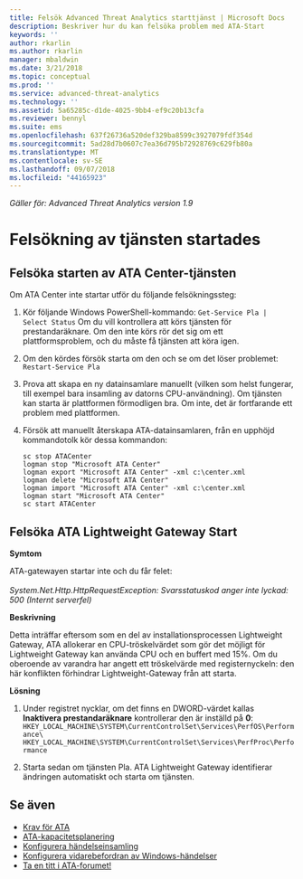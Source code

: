 ```yaml
---
title: Felsök Advanced Threat Analytics starttjänst | Microsoft Docs
description: Beskriver hur du kan felsöka problem med ATA-Start
keywords: ''
author: rkarlin
ms.author: rkarlin
manager: mbaldwin
ms.date: 3/21/2018
ms.topic: conceptual
ms.prod: ''
ms.service: advanced-threat-analytics
ms.technology: ''
ms.assetid: 5a65285c-d1de-4025-9bb4-ef9c20b13cfa
ms.reviewer: bennyl
ms.suite: ems
ms.openlocfilehash: 637f26736a520def329ba8599c3927079fdf354d
ms.sourcegitcommit: 5ad28d7b0607c7ea36d795b72928769c629fb80a
ms.translationtype: MT
ms.contentlocale: sv-SE
ms.lasthandoff: 09/07/2018
ms.locfileid: "44165923"
---
```

*Gäller för: Advanced Threat Analytics version 1.9*



# <a name="troubleshooting-service-startup"></a>Felsökning av tjänsten startades

## <a name="troubleshooting-ata-center-service-startup"></a>Felsöka starten av ATA Center-tjänsten

Om ATA Center inte startar utför du följande felsökningssteg:

1.  Kör följande Windows PowerShell-kommando: `Get-Service Pla | Select Status`
    Om du vill kontrollera att körs tjänsten för prestandaräknare. Om den inte körs rör det sig om ett plattformsproblem, och du måste få tjänsten att köra igen.
2.  Om den kördes försök starta om den och se om det löser problemet: `Restart-Service Pla`
3.  Prova att skapa en ny datainsamlare manuellt (vilken som helst fungerar, till exempel bara insamling av datorns CPU-användning).
Om tjänsten kan starta är plattformen förmodligen bra. Om inte, det är fortfarande ett problem med plattformen.

4.  Försök att manuellt återskapa ATA-datainsamlaren, från en upphöjd kommandotolk kör dessa kommandon:

        sc stop ATACenter
        logman stop "Microsoft ATA Center"
        logman export "Microsoft ATA Center" -xml c:\center.xml
        logman delete "Microsoft ATA Center"
        logman import "Microsoft ATA Center" -xml c:\center.xml
        logman start "Microsoft ATA Center"
        sc start ATACenter

## <a name="troubleshooting-ata-lightweight-gateway-startup"></a>Felsöka ATA Lightweight Gateway Start

**Symtom**

ATA-gatewayen startar inte och du får felet:<br></br>
*System.Net.Http.HttpRequestException: Svarsstatuskod anger inte lyckad: 500 (Internt serverfel)*

**Beskrivning**

Detta inträffar eftersom som en del av installationsprocessen Lightweight Gateway, ATA allokerar en CPU-tröskelvärdet som gör det möjligt för Lightweight Gateway kan använda CPU och en buffert med 15%. Om du oberoende av varandra har angett ett tröskelvärde med registernyckeln: den här konflikten förhindrar Lightweight-Gateway från att starta. 

**Lösning**

1. Under registret nycklar, om det finns en DWORD-värdet kallas **Inaktivera prestandaräknare** kontrollerar den är inställd på **0**: `HKEY_LOCAL_MACHINE\SYSTEM\CurrentControlSet\Services\PerfOS\Performance\`
    `HKEY_LOCAL_MACHINE\SYSTEM\CurrentControlSet\Services\PerfProc\Performance`
 
2. Starta sedan om tjänsten Pla. ATA Lightweight Gateway identifierar ändringen automatiskt och starta om tjänsten.


## <a name="see-also"></a>Se även
- [Krav för ATA](ata-prerequisites.md)
- [ATA-kapacitetsplanering](ata-capacity-planning.md)
- [Konfigurera händelseinsamling](configure-event-collection.md)
- [Konfigurera vidarebefordran av Windows-händelser](configure-event-collection.md#configuring-windows-event-forwarding)
- [Ta en titt i ATA-forumet!](https://social.technet.microsoft.com/Forums/security/home?forum=mata)
